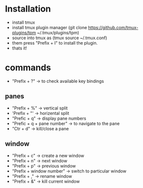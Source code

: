# Installation
- install tmux
- install tmux plugin manager (git clone https://github.com/tmux-plugins/tpm ~/.tmux/plugins/tpm)
- source into tmux as (tmux source ~/.tmux.conf)
- them press "Prefix + I" to install the plugin.
- thats it!

# commands

- "Prefix + ?" -> to check available key bindings

## panes
- "Prefix + %" -> vertical split
- 'Prefix + "' -> horizental split
- "Prefic + q" -> display pane numbers
- "Prefic + q + pane number" -> to navigate to the pane
- "Ctr + d" -> kill/close a pane

## window
- "Prefix + c" -> create a new window
- "Prefix + n" -> next window
- "Prefix + p" -> previous window
- "Prefix + window number" -> switch to particular window
- "Prefix + ," -> rename window
- "Prefix + &" -> kill current window

